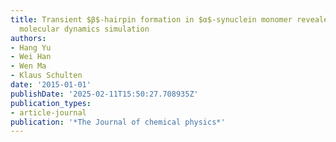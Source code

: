```yaml
---
title: Transient $β$-hairpin formation in $α$-synuclein monomer revealed by coarse-grained
  molecular dynamics simulation
authors:
- Hang Yu
- Wei Han
- Wen Ma
- Klaus Schulten
date: '2015-01-01'
publishDate: '2025-02-11T15:50:27.708935Z'
publication_types:
- article-journal
publication: '*The Journal of chemical physics*'
---
```

